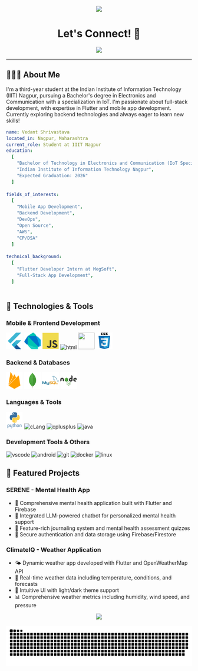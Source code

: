 <p align="center">
  <img src="https://capsule-render.vercel.app/api?type=waving&color=gradient&text=Hello!&height=100&section=header"/>
</p>

<h1 align="center">
  Let's Connect! 💬
</h1>

<p align="center">
<a href="https://www.linkedin.com/in/vedants28/">
  <img height="50" src="https://user-images.githubusercontent.com/46517096/166973395-19676cd8-f8ec-4abf-83ff-da8243505b82.png"/>
</a>
</p>

---

<h2> 👨🏻‍💻 About Me</h2>

I'm a third-year student at the Indian Institute of Information Technology (IIIT) Nagpur, pursuing a Bachelor's degree in Electronics and Communication with a specialization in IoT. I'm passionate about full-stack development, with expertise in Flutter and mobile app development. Currently exploring backend technologies and always eager to learn new skills!

```yaml
name: Vedant Shrivastava
located_in: Nagpur, Maharashtra
current_role: Student at IIIT Nagpur
education:
  [
    "Bachelor of Technology in Electronics and Communication (IoT Specialization)",
    "Indian Institute of Information Technology Nagpur",
    "Expected Graduation: 2026"
  ]

fields_of_interests:
  [
    "Mobile App Development",
    "Backend Development",
    "DevOps",
    "Open Source",
    "AWS",
    "CP/DSA"
  ]

technical_background:
  [
    "Flutter Developer Intern at MegSoft",
    "Full-Stack App Development",
  ]
  
```

<h2>🚀 Technologies & Tools</h2>

### Mobile & Frontend Development
<p align="left">
<img src="https://raw.githubusercontent.com/devicons/devicon/master/icons/flutter/flutter-original.svg" alt="flutter" width="45" height="45"/>
<img src="https://raw.githubusercontent.com/devicons/devicon/master/icons/dart/dart-original.svg" alt="dart" width="45" height="45"/>
<img src="https://raw.githubusercontent.com/devicons/devicon/master/icons/javascript/javascript-original.svg" alt="javascript" width="45" height="45"/>
<img src="https://cdn.jsdelivr.net/gh/devicons/devicon/icons/html5/html5-original.svg" alt="html" width="45" height="45"/>
<img src="https://cdn.jsdelivr.net/gh/devicons/devicon@latest/icons/bootstrap/bootstrap-original-wordmark.svg" width="45" height="45"/>
<img src="https://raw.githubusercontent.com/devicons/devicon/master/icons/css3/css3-original-wordmark.svg" alt="css3" width="45" height="45"/>
</p>

### Backend & Databases
<p align="left">
<img src="https://raw.githubusercontent.com/devicons/devicon/master/icons/firebase/firebase-plain.svg" alt="firebase" width="45" height="45"/>
<img src="https://raw.githubusercontent.com/devicons/devicon/master/icons/mongodb/mongodb-original.svg" alt="mongodb" width="45" height="45"/>
<img src="https://raw.githubusercontent.com/devicons/devicon/master/icons/mysql/mysql-original-wordmark.svg" alt="mysql" width="45" height="45"/>
<img src="https://raw.githubusercontent.com/devicons/devicon/master/icons/nodejs/nodejs-original-wordmark.svg" alt="nodejs" width="45" height="45"/>
</p>

### Languages & Tools
<p align="left">
<img src="https://raw.githubusercontent.com/devicons/devicon/master/icons/python/python-original-wordmark.svg" alt="python" width="45" height="45"/>
<img src="https://cdn.jsdelivr.net/gh/devicons/devicon/icons/c/c-original.svg" alt="cLang" width="45" height="45"/>
<img src="https://cdn.jsdelivr.net/gh/devicons/devicon/icons/cplusplus/cplusplus-original.svg" alt="cplusplus" width="45" height="45"/>
<img src="https://cdn.jsdelivr.net/gh/devicons/devicon/icons/java/java-original.svg" alt="java" width="45" height="45"/>
</p>

### Development Tools & Others
<p align="left">
<img src="https://cdn.jsdelivr.net/gh/devicons/devicon/icons/vscode/vscode-original.svg" alt="vscode" width="45" height="45"/>
<img src="https://cdn.jsdelivr.net/gh/devicons/devicon/icons/android/android-original.svg" alt="android" width="45" height="45"/>
<img src="https://cdn.jsdelivr.net/gh/devicons/devicon/icons/git/git-original.svg" alt="git" width="45" height="45"/>
<img src="https://cdn.jsdelivr.net/gh/devicons/devicon/icons/docker/docker-original.svg" alt="docker" width="45" height="45"/>
<img src="https://cdn.jsdelivr.net/gh/devicons/devicon/icons/linux/linux-original.svg" alt="linux" width="45" height="45"/>
</p>

<h2>🎯 Featured Projects</h2>

### SERENE - Mental Health App
- 🧠 Comprehensive mental health application built with Flutter and Firebase
- 🤖 Integrated LLM-powered chatbot for personalized mental health support
- 📝 Feature-rich journaling system and mental health assessment quizzes
- 🔐 Secure authentication and data storage using Firebase/Firestore

### ClimateIQ - Weather Application
- 🌤️ Dynamic weather app developed with Flutter and OpenWeatherMap API
- 📱 Real-time weather data including temperature, conditions, and forecasts
- 🎨 Intuitive UI with light/dark theme support
- 📊 Comprehensive weather metrics including humidity, wind speed, and pressure

<p align="center">
  <img src="https://capsule-render.vercel.app/api?type=waving&color=gradient&height=100&section=footer"/>
</p>

<picture>
  <source media="(prefers-color-scheme: dark)" srcset="https://github.com/VedantS28/VedantS28/blob/output/github-contribution-grid-snake-dark.svg" />
  <source media="(prefers-color-scheme: light)" srcset="https://github.com/VedantS28/VedantS28/blob/output/github-contribution-grid-snake.svg" />
  <img alt="github-snake" src="https://github.com/VedantS28/VedantS28/blob/output/github-contribution-grid-snake.svg" />
</picture>
